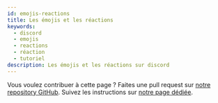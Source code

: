 ```yaml
---
id: emojis-reactions
title: Les émojis et les réactions
keywords:
  - discord
  - emojis
  - reactions
  - réaction
  - tutoriel
description: Les émojis et les réactions sur discord
---
```

Vous voulez contribuer à cette page ? Faites une pull request sur [notre repository GitHub](https://github.com/discordfr/wiki). Suivez les instructions sur [notre page dédiée](https://discord.fr/wiki/contribuer).
